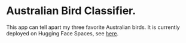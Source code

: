# Australian Bird Classifier.
This app can tell apart my three favorite Australian birds. It is currently deployed on Hugging Face Spaces, see [here](https://huggingface.co/spaces/ber0i/ornithologist).
